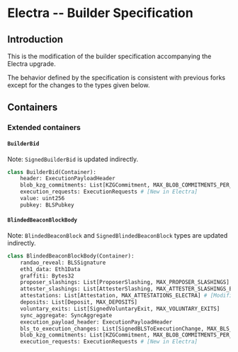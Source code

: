 # Electra -- Builder Specification

## Introduction

This is the modification of the builder specification accompanying the Electra upgrade.

The behavior defined by the specification is consistent with previous forks except for the changes to the types given below.

## Containers

### Extended containers

#### `BuilderBid`

Note: `SignedBuilderBid` is updated indirectly.

```python
class BuilderBid(Container):
    header: ExecutionPayloadHeader
    blob_kzg_commitments: List[KZGCommitment, MAX_BLOB_COMMITMENTS_PER_BLOCK]
    execution_requests: ExecutionRequests # [New in Electra]
    value: uint256
    pubkey: BLSPubkey
```

#### `BlindedBeaconBlockBody`

Note: `BlindedBeaconBlock` and `SignedBlindedBeaconBlock` types are updated indirectly.

```python
class BlindedBeaconBlockBody(Container):
    randao_reveal: BLSSignature
    eth1_data: Eth1Data
    graffiti: Bytes32
    proposer_slashings: List[ProposerSlashing, MAX_PROPOSER_SLASHINGS]
    attester_slashings: List[AttesterSlashing, MAX_ATTESTER_SLASHINGS_ELECTRA] # [Modified in Electra:EIP7549]
    attestations: List[Attestation, MAX_ATTESTATIONS_ELECTRA] # [Modified in Electra:EIP7549]
    deposits: List[Deposit, MAX_DEPOSITS]
    voluntary_exits: List[SignedVoluntaryExit, MAX_VOLUNTARY_EXITS]
    sync_aggregate: SyncAggregate
    execution_payload_header: ExecutionPayloadHeader
    bls_to_execution_changes: List[SignedBLSToExecutionChange, MAX_BLS_TO_EXECUTION_CHANGES]
    blob_kzg_commitments: List[KZGCommitment, MAX_BLOB_COMMITMENTS_PER_BLOCK]
    execution_requests: ExecutionRequests # [New in Electra]
```

[execution-payload-and-blobs-bundle-deneb]: ../deneb/builder.md#executionpayloadandblobsbundle
